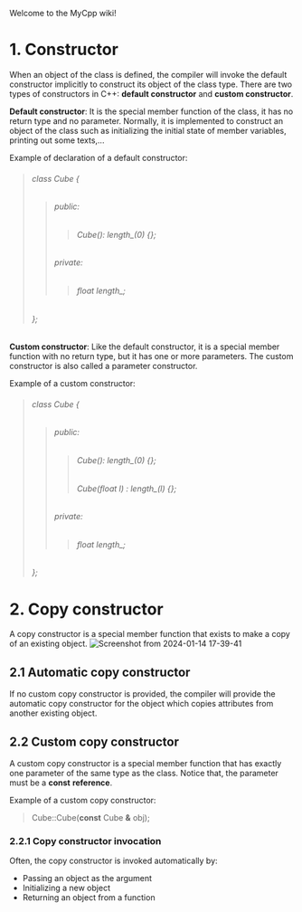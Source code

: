Welcome to the MyCpp wiki!
# 1. Constructor 
When an object of the class is defined, the compiler will invoke the default constructor implicitly to construct its object of the class type.
There are two types of constructors in C++: **default constructor** and **custom constructor**.

**Default constructor**: It is the special member function of the class, it has no return type and no parameter. Normally, it is implemented to construct an object of the class such as initializing the initial state of member variables, printing out some texts,...

Example of declaration of a default constructor:
> ###### class Cube {
> > ###### public:
> > > ###### Cube(): length_(0) {};
> > ###### private:
> > > ###### float length_;
> ###### };

**Custom constructor**: Like the default constructor, it is a special member function with no return type, but it has one or more parameters.
The custom constructor is also called a parameter constructor.

Example of a custom constructor:
> ###### class Cube {
> > ###### public:
> > > ###### Cube(): length_(0) {};
> > > ###### Cube(float l) : length_(l) {};
> > ###### private:
> > > ###### float length_;
> ###### };
# 2. Copy constructor
A copy constructor is a special member function that exists to make a copy of an existing object.
![Screenshot from 2024-01-14 17-39-41](https://github.com/sonhongly/MyC-/assets/74746181/63092404-4eda-43fa-9788-60663c69f61a)
## 2.1 Automatic copy constructor
If no custom copy constructor is provided, the compiler will provide the automatic copy constructor for the object which copies attributes from another existing object.
## 2.2 Custom copy constructor
A custom copy constructor is a special member function that has exactly one parameter of the same type as the class. Notice that, the parameter must be a **const** **reference**.

Example of a custom copy constructor:
> Cube::Cube(**const** Cube **&** obj);
### 2.2.1 Copy constructor invocation
Often, the copy constructor is invoked automatically by:
- Passing an object as the argument
- Initializing a new object
- Returning an object from a function
